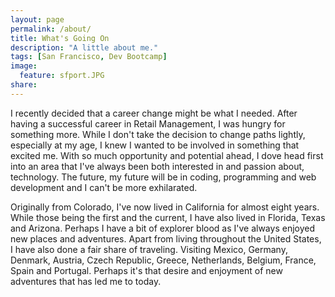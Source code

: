 ```yaml
---
layout: page
permalink: /about/
title: What's Going On
description: "A little about me."
tags: [San Francisco, Dev Bootcamp]
image:
  feature: sfport.JPG
share: 
---
```


I recently decided that a career change might be what I needed. After having a successful career in Retail Management, I was hungry for something more. While I don't take the decision to change paths lightly, especially at my age, I knew I wanted to be involved in something that excited me. With so much opportunity and potential ahead, I dove head first into an area that I've always been both interested in and passion about, technology. The future, my future will be in coding, programming and web development and I can't be more exhilarated.

Originally from Colorado, I've now lived in California for almost eight years. While those being the first and the current, I have also lived in Florida, Texas and Arizona. Perhaps I have a bit of explorer blood as I've always enjoyed new places and adventures. Apart from living throughout the United States, I have also done a fair share of traveling. Visiting Mexico, Germany, Denmark, Austria, Czech Republic, Greece, Netherlands, Belgium, France, Spain and Portugal. Perhaps it's that desire and enjoyment of new adventures that has led me to today.

<!-- ## Best City Ever!!!

<figure><a href="http://www.sanfrancisco.travel"><img src="../images/sfport.JPG" alt="Port of San Francisco"></a></figure> -->

